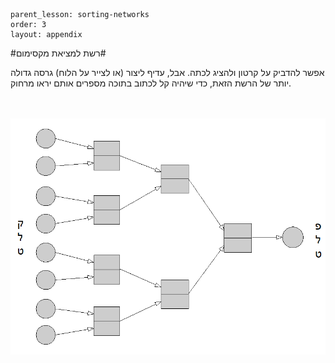 ```
parent_lesson: sorting-networks
order: 3
layout: appendix
```

#רשת למציאת מקסימום#

אפשר להדביק על קרטון ולהציג לכתה.
אבל, עדיף ליצור (או לצייר על הלוח) גרסה גדולה יותר של הרשת הזאת,
כדי שיהיה קל לכתוב בתוכה מספרים אותם יראו מרחוק.


<br>
<br>

<div id="container" align="center">
  <img class="img-responsive" src="img08.png" title=""/>
</div>
<br>
<br>
<br>
